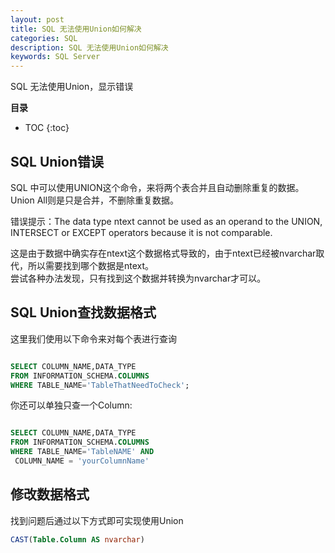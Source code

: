 ```yaml
---
layout: post
title: SQL 无法使用Union如何解决
categories: SQL
description: SQL 无法使用Union如何解决
keywords: SQL Server
---
```


SQL 无法使用Union，显示错误


**目录**

* TOC
{:toc}

## SQL Union错误
SQL 中可以使用UNION这个命令，来将两个表合并且自动删除重复的数据。  
Union All则是只是合并，不删除重复数据。

错误提示：The data type ntext cannot be used as an operand to the UNION, INTERSECT or EXCEPT operators because it is not comparable.  

这是由于数据中确实存在ntext这个数据格式导致的，由于ntext已经被nvarchar取代，所以需要找到哪个数据是ntext。  
尝试各种办法发现，只有找到这个数据并转换为nvarchar才可以。  

## SQL Union查找数据格式
这里我们使用以下命令来对每个表进行查询
```sql

SELECT COLUMN_NAME,DATA_TYPE
FROM INFORMATION_SCHEMA.COLUMNS
WHERE TABLE_NAME='TableThatNeedToCheck';
```
你还可以单独只查一个Column:
```sql

SELECT COLUMN_NAME,DATA_TYPE
FROM INFORMATION_SCHEMA.COLUMNS
WHERE TABLE_NAME='TableNAME' AND 
 COLUMN_NAME = 'yourColumnName'
```

## 修改数据格式
找到问题后通过以下方式即可实现使用Union
```sql
CAST(Table.Column AS nvarchar)
```




